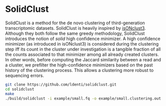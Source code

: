 # SolidClust
SolidClust is a method for the de novo clustering of third-generation transcriptomic datasets. SolidClust is heavily inspired by [isONclust3](https://github.com/aljpetri/isONclust3). Although they both follow the same greedy methodology, SolidClust introduces the notion of _solid_ high confidence minimizer. A high confidence minimizer (as introduced in isONclust3) is considered during the clustering step iff its count in the cluster under investigation is a tangible fraction of all the counts associated to that minimizer among all already created clusters. In other words, before computing the Jaccard similarity between a read and a cluster, we prefilter the high-confidence minimizers based on the past history of the clustering process. This allows a clustering more robust to sequencing errors.


``` sh
git clone https://github.com/ldenti/solidclust.git
cd solidclust
make
./build/solidclust -i example/small.fq -o example/small.clustering.out -t 0.5 --weighted 0.1
```
